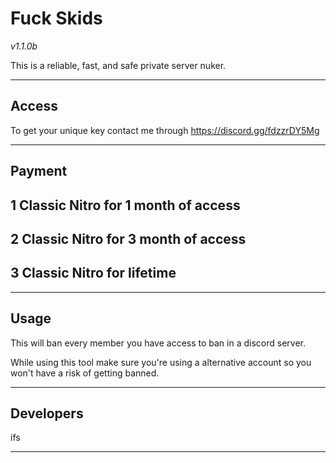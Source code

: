 # Fuck Skids

*v1.1.0b*

This is a reliable, fast, and safe private server nuker.

---

## Access

To get your unique key contact me through https://discord.gg/fdzzrDY5Mg

---


## Payment

1 Classic Nitro for 1 month of access
---
2 Classic Nitro for 3 month of access
---
3 Classic Nitro for lifetime
---
---

## Usage

This will ban every member you have access to ban in a discord server.

While using this tool make sure you're using a alternative account so you won't have a risk of getting banned.

---
## Developers

ifs

---




